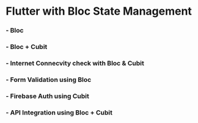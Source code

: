 # Flutter with Bloc State Management

### - Bloc
### - Bloc + Cubit
### - Internet Connecvity check with Bloc & Cubit
### - Form Validation using Bloc
### - Firebase Auth using Cubit
### - API Integration using Bloc + Cubit
